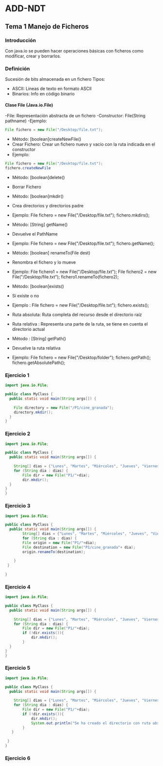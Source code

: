 # ADD-NDT

## Tema 1 Manejo de Ficheros

### Introducción
Con java.io se pueden hacer operaciones básicas con ficheros como modificar, crear y borrarlos.

### Definición
Sucesión de bits almacenada en un fichero
Tipos:
- ASCII: Líneas de texto en formato ASCII
- Binarios: Info en código binario

#### Clase File (Java.io.File)
-File: Representación abstracta de un fichero
-Constructor: File(String pathname)
-Ejemplo:  
```java
File fichero = new File("/Desktop/file.txt");
```
- Método: [boolean]createNewFile()
- Crear Fichero: Crear un fichero nuevo y vacío con la  ruta indicada en el constructor
- Ejemplo:
```java
File fichero = new File("/Desktop/file.txt");
fichero.createNewFile
```
- Método: [boolean]delete()
- Borrar Fichero

- Método: [boolean]mkdir()
- Crea directorios y directorios padre
- Ejemplo: File fichero = new File("/Desktop/file.txt");
  fichero.mkdirs();
  
- Método: [String] getName()
- Devuelve el PathName
- Ejemplo: File fichero = new File("/Desktop/file.txt");
  fichero.getName();

- Método: [boolean] renameTo(File dest)
- Renombra el fichero y lo mueve
- Ejemplo:
  File fichero1 = new File("/Desktop/file.txt");
  File fichero2 = new File("/Desktop/file.txt");
  fichero1.renameTo(fichero2);

- Método: [boolean]exists()
-  Si existe o no
-  Ejemplo :
File fichero = new File("/Desktop/file.txt");
fichero.exists();

- Ruta absoluta: Ruta completa del recurso desde el directorio raíz
- Ruta relativa : Representa una parte de la ruta, se tiene en cuenta el directorio actual

- Método : [String] getPath()
- Devuelve la ruta relativa
- Ejemplo:
File fichero = new File("/Desktop/folder");
fichero.getPath();
fichero.getAbsolutePath();

### Ejercicio 1
```java
import java.io.File;

public class MyClass {
  public static void main(String args[]) {
      
    File directory = new File("/P1/cine_granada");
    directory.mkdir();
  }
}
```

### Ejercicio 2

```java
import java.io.File;

public class MyClass {
  public static void main(String args[]) {
      
    String[] dias = {"Lunes", "Martes", "Miércoles", "Jueves", "Viernes", "Sábado", "Domingo"};
    for (String dia : dias) {
        File dir = new File("P1/"+dia);
        dir.mkdir();
  }
}
}
```

### Ejercicio 3
```java
import java.io.File;

public class MyClass {
  public static void main(String args[]) {
        String[] dias = {"Lunes", "Martes", "Miércoles", "Jueves", "Viernes", "Sábado", "Domingo"};
        for (String dia : dias) {
        File origin = new File("P1/"+dia);
        File destination = new File("P1/cine_granada"+ dia);
        origin.renameTo(destination);
        
    }
 }
    
}
```

### Ejercicio 4
```java
import java.io.File;

public class MyClass {
  public static void main(String args[]) {
    
    String[] dias = {"Lunes", "Martes", "Miércoles", "Jueves", "Viernes", "Sábado", "Domingo"};
    for (String dia : dias) {
        File dir = new File("P1/"+dia);
        if (!dir.exists()){
            dir.mkdir();
        }
  }
}
}
```

### Ejercicio 5
```java
import java.io.File;

public class MyClass {
  public static void main(String args[]) {
    
    String[] dias = {"Lunes", "Martes", "Miércoles", "Jueves", "Viernes", "Sábado", "Domingo"};
    for (String dia : dias) {
        File dir = new File("P1/"+dia);
        if (!dir.exists()){
            dir.mkdir();
            System.out.println("Se ha creado el directorio con ruta absoluta:"+ dir.getAbsolutePath());
        }
   }
   
 }
}
```
### Ejercicio 6
```java

```
